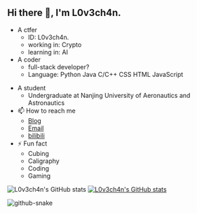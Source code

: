 ## Hi there 👋, I'm L0v3ch4n. 

- A ctfer
  - ID: L0v3ch4n.
  - working in: Crypto
  - learning in: AI
- A coder
  - full-stack developer?
  - Language:
     Python Java
     C/C++ CSS HTML JavaScript

 <!-- waka-box start -->
 <!-- waka-box end -->

- A student
  - Undergraduate at Nanjing University of Aeronautics and Astronautics
- 📫 How to reach me
  - [Blog](https://www.cnblogs.com/Lovechan)
  - [Email](mailto:lovechan@nuaa.edu.cn)
  - [bilibili](https://b23.tv/1Y5XwJk)
- ⚡ Fun fact
  - Cubing
  - Caligraphy
  - Coding
  - Gaming

![L0v3ch4n's GitHub stats](https://github-readme-stats.vercel.app/api?username=Cuber-Wei)
[![L0v3ch4n's GitHub stats](https://github-readme-stats.vercel.app/api?username=Cuber-Wei)](https://github.com/anuraghazra/github-readme-stats)

<picture>
  <source media="(prefers-color-scheme: dark)" srcset="https://github.com/Cuber-Wei/my-snk/raw/output/github-snake-dark.svg" />
  <source media="(prefers-color-scheme: light)" srcset="https://github.com/Cuber-Wei/my-snk/raw/output/github-snake.svg" />
  <img alt="github-snake" src="https://github.com/Cuber-Wei/my-snk/raw/output/github-snake.svg" />
</picture>
